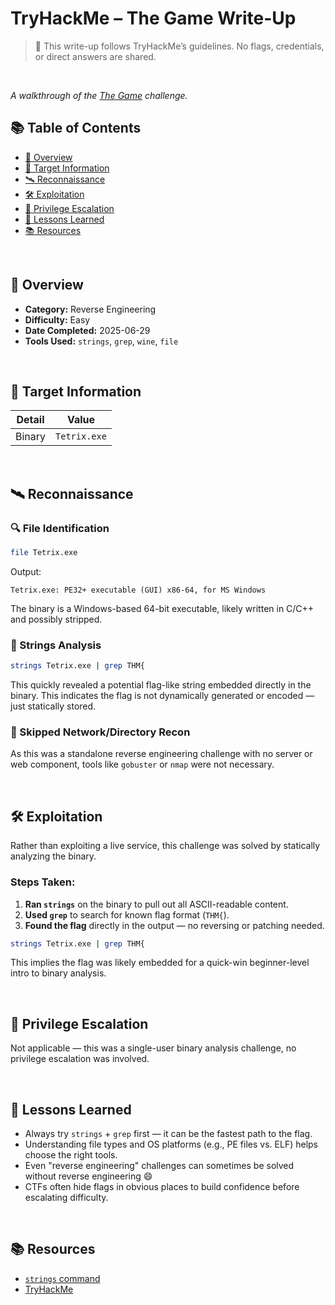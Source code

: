 # TryHackMe – The Game Write-Up

> 🚫 This write-up follows TryHackMe’s guidelines. No flags, credentials, or direct answers are shared.

<br>

_A walkthrough of the [The Game](https://tryhackme.com/room/hfb1thegame) challenge._

## 📚 Table of Contents
- [🧠 Overview](#-overview)
- [📡 Target Information](#-target-information)
- [🛰️ Reconnaissance](#-reconnaissance)
- [🛠️ Exploitation](#-exploitation)
- [🧨 Privilege Escalation](#-privilege-escalation)
- [🧠 Lessons Learned](#-lessons-learned)
- [📚 Resources](#-resources)

<br>

## 🧠 Overview
- **Category:** Reverse Engineering
- **Difficulty:** Easy
- **Date Completed:** 2025-06-29
- **Tools Used:** `strings`, `grep`, `wine`, `file`

<br>

## 📡 Target Information

| Detail  | Value        |
|---------|--------------|
| Binary  | `Tetrix.exe` |

<br>

## 🛰️ Reconnaissance

### 🔍 File Identification

```bash
file Tetrix.exe
```

Output:
```
Tetrix.exe: PE32+ executable (GUI) x86-64, for MS Windows
```

The binary is a Windows-based 64-bit executable, likely written in C/C++ and possibly stripped.

### 🔎 Strings Analysis

```bash
strings Tetrix.exe | grep THM{
```

This quickly revealed a potential flag-like string embedded directly in the binary. This indicates the flag is not dynamically generated or encoded — just statically stored.


### 🚫 Skipped Network/Directory Recon

As this was a standalone reverse engineering challenge with no server or web component, tools like `gobuster` or `nmap` were not necessary.

<br>

## 🛠️ Exploitation

Rather than exploiting a live service, this challenge was solved by statically analyzing the binary.

### Steps Taken:

1. **Ran `strings`** on the binary to pull out all ASCII-readable content.
2. **Used `grep`** to search for known flag format (`THM{`).
3. **Found the flag** directly in the output — no reversing or patching needed.

```bash
strings Tetrix.exe | grep THM{
```

This implies the flag was likely embedded for a quick-win beginner-level intro to binary analysis.

<br>

## 🧨 Privilege Escalation

Not applicable — this was a single-user binary analysis challenge, no privilege escalation was involved.

<br>

## 🧠 Lessons Learned

- Always try `strings` + `grep` first — it can be the fastest path to the flag.
- Understanding file types and OS platforms (e.g., PE files vs. ELF) helps choose the right tools.
- Even "reverse engineering" challenges can sometimes be solved without reverse engineering 😄
- CTFs often hide flags in obvious places to build confidence before escalating difficulty.

<br>

## 📚 Resources

- [`strings` command](https://man7.org/linux/man-pages/man1/strings.1.html)
- [TryHackMe](https://tryhackme.com)
